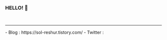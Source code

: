 ### HELLO! 👋
<br/>
<hr/>
- Blog : https://sol-reshur.tistory.com/
- Twitter : 


<!-- 
![Reshur's GitHub stats](https://github-readme-stats.vercel.app/api?username=sol-reshur&show_icons=true&theme=radical)
-->
